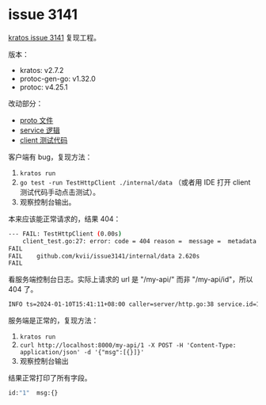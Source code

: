 # issue 3141

[kratos issue 3141](https://github.com/go-kratos/kratos/issues/3141) 复现工程。

版本：

* kratos: v2.7.2
* protoc-gen-go: v1.32.0
* protoc: v4.25.1

改动部分：
* [proto 文件](./api/helloworld/v1/greeter.proto)
* [service 逻辑](./internal/service/myservice.go)
* [client 测试代码](./internal/data/client_test.go)

客户端有 bug，复现方法：

1. `kratos run`
2. `go test -run TestHttpClient ./internal/data` （或者用 IDE 打开 client 测试代码手动点击测试）。
3. 观察控制台输出。

本来应该能正常请求的，结果 404：

```sh
--- FAIL: TestHttpClient (0.00s)
    client_test.go:27: error: code = 404 reason =  message =  metadata = map[] cause = proto: syntax error (line 1:1): unexpected token 404
FAIL
FAIL    github.com/kvii/issue3141/internal/data 2.620s
FAIL
```

看服务端控制台日志。实际上请求的 url 是 "/my-api/" 而非 "/my-api/id"，所以 404 了。

```sh
INFO ts=2024-01-10T15:41:11+08:00 caller=server/http.go:38 service.id=192.168.1.66 service.name= service.version= trace.id= span.id= module=http msg=request method=POST url=/my-api/
```

服务端是正常的，复现方法：

1. `kratos run`
2. `curl http://localhost:8000/my-api/1 -X POST -H 'Content-Type: application/json' -d '{"msg":[{}]}'`
3. 观察控制台输出

结果正常打印了所有字段。

```sh
id:"1"  msg:{}
```